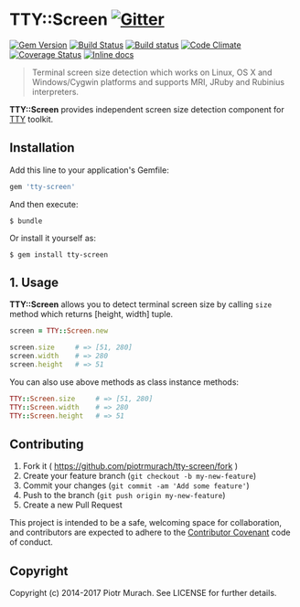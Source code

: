 # TTY::Screen [![Gitter](https://badges.gitter.im/Join%20Chat.svg)][gitter]

[![Gem Version](https://badge.fury.io/rb/tty-screen.svg)][gem]
[![Build Status](https://secure.travis-ci.org/piotrmurach/tty-screen.svg?branch=master)][travis]
[![Build status](https://ci.appveyor.com/api/projects/status/myjv8kahk1iwrlha?svg=true)][appveyor]
[![Code Climate](https://codeclimate.com/github/piotrmurach/tty-screen/badges/gpa.svg)][codeclimate]
[![Coverage Status](https://coveralls.io/repos/piotrmurach/tty-screen/badge.svg)][coverage]
[![Inline docs](http://inch-ci.org/github/piotrmurach/tty-screen.svg?branch=master)][inchpages]

[gitter]: https://gitter.im/piotrmurach/tty
[gem]: http://badge.fury.io/rb/tty-screen
[travis]: http://travis-ci.org/piotrmurach/tty-screen
[appveyor]: https://ci.appveyor.com/project/piotrmurach/tty-screen
[codeclimate]: https://codeclimate.com/github/piotrmurach/tty-screen
[coverage]: https://coveralls.io/r/piotrmurach/tty-screen
[inchpages]: http://inch-ci.org/github/piotrmurach/tty-screen

> Terminal screen size detection which works on Linux, OS X and Windows/Cygwin platforms and supports MRI, JRuby and Rubinius interpreters.

**TTY::Screen** provides independent screen size detection component for [TTY](https://github.com/piotrmurach/tty) toolkit.

## Installation

Add this line to your application's Gemfile:

```ruby
gem 'tty-screen'
```

And then execute:

    $ bundle

Or install it yourself as:

    $ gem install tty-screen

## 1. Usage

**TTY::Screen** allows you to detect terminal screen size by calling `size` method which returns [height, width] tuple.

```ruby
screen = TTY::Screen.new

screen.size     # => [51, 280]
screen.width    # => 280
screen.height   # => 51
```

You can also use above methods as class instance methods:

```ruby
TTY::Screen.size     # => [51, 280]
TTY::Screen.width    # => 280
TTY::Screen.height   # => 51
```

## Contributing

1. Fork it ( https://github.com/piotrmurach/tty-screen/fork )
2. Create your feature branch (`git checkout -b my-new-feature`)
3. Commit your changes (`git commit -am 'Add some feature'`)
4. Push to the branch (`git push origin my-new-feature`)
5. Create a new Pull Request

This project is intended to be a safe, welcoming space for collaboration, and contributors are expected to adhere to the [Contributor Covenant](http://contributor-covenant.org) code of conduct.

## Copyright

Copyright (c) 2014-2017 Piotr Murach. See LICENSE for further details.
